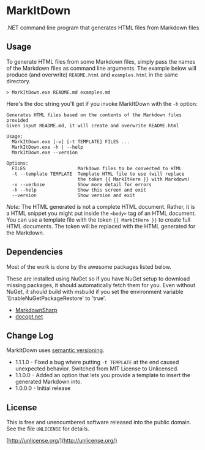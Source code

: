 MarkItDown
==========

.NET command line program that generates HTML files from Markdown files 

Usage
-----

To generate HTML files from some Markdown files, simply pass the names of the
Markdown files as command line arguments. The example below will produce
(and overwrite) `README.html` and `examples.html` in the same directory.

    > MarkItDown.exe README.md examples.md

Here's the doc string you'll get if you invoke MarkItDown with the `-h` option:

    Generates HTML files based on the contents of the Markdown files provided
    Given input README.md, it will create and overwrite README.html

    Usage:
      MarkItDown.exe [-v] [-t TEMPLATE] FILES ... 
      MarkItDown.exe -h | --help
      MarkItDown.exe --version

    Options:
      FILES                   Markdown files to be converted to HTML
      -t --template TEMPLATE  Template HTML file to use (will replace 
                              the token {{ MarkItHere }} with Markdown)
      -v --verbose            Show more detail for errors
      -h --help               Show this screen and exit
      --version               Show version and exit

*Note:* The HTML generated is not a complete HTML document. Rather, it is
a HTML snippet you might put inside the `<body>` tag of an HTML document. You
can use a template file with the token `{{ MarkItHere }}` to create full HTML
documents. The token will be replaced with the HTML generated for the Markdown.

Dependencies
------------

Most of the work is done by the awesome packages listed below.

These are installed using NuGet so if you have NuGet setup to download missing
packages, it should automatically fetch them for you. Even without NuGet,
it should build with msbuild if you set the environment variable
'EnableNuGetPackageRestore' to 'true'.

- [MarkdownSharp](https://code.google.com/p/markdownsharp/)
- [docopt.net](https://github.com/docopt/docopt.net)

Change Log
---------

MarkItDown uses [semantic versioning](http://semver.org/).

- 1.1.1.0 - Fixed a bug where putting `-t TEMPLATE` at the end caused unexpected
    behavior. Switched from MIT License to Unlicensed.
- 1.1.0.0 - Added an option that lets you provide a template to insert the generated
    Markdown into.
- 1.0.0.0 - Initial release

License
-------

This is free and unencumbered software released into the public domain.
See the file `UNLICENSE` for details.

[http://unlicense.org/](http://unlicense.org/)
